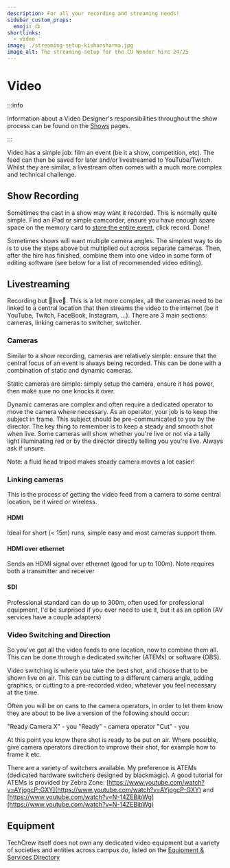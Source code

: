 ```yaml
---
description: For all your recording and streaming needs!
sidebar_custom_props:
  emoji: 📺
shortlinks:
  - video
image: ./streaming-setup-kishansharma.jpg
image_alt: The streaming setup for the CU Wonder hire 24/25
---
```


# Video

<!-- <figure>
![Streaming setup for NULSCC hire 24/25](./nulscc-setup-joelcoulon.png)
<figcaption>Set for NULSCC hire 24/25</figcaption>
</figure> -->

:::info

Information about a Video Designer's responsibilities throughout the show process can be found on the
[Shows](/wiki/warwick-drama/shows) pages.

:::

Video has a simple job: film an event (be it a show, competition, etc). The feed can then be saved for later and/or
livestreamed to YouTube/Twitch. Whilst they are similar, a livestream often comes with a much more complex and technical
challenge.

## Show Recording

Sometimes the cast in a show may want it recorded. This is normally quite simple. Find an iPad or simple camcorder,
ensure you have enough spare space on the memory card to
[store the entire event](https://www.omnicalculator.com/other/video-size), click record. Done!

Sometimes shows will want multiple camera angles. The simplest way to do is to use the steps above but multiplied out
across separate cameras. Then, after the hire has finished, combine them into one video in some form of editing software
(see below for a list of recommended video editing).

## Livestreaming

Recording but 🌟live🌟. This is a lot more complex, all the cameras need to be linked to a central location that then
streams the video to the internet (be it YouTube, Twitch, FaceBook, Instagram, ...). There are 3 main sections: cameras,
linking cameras to switcher, switcher.

### Cameras

Similar to a show recording, cameras are relatively simple: ensure that the central focus of an event is always being
recorded. This can be done with a combination of static and dynamic cameras.

Static cameras are simple: simply setup the camera, ensure it has power, then make sure no one knocks it over.

Dynamic cameras are complex and often require a dedicated operator to move the camera where necessary. As an operator,
your job is to keep the subject in frame. This subject should be pre-communicated to you by the director. The key thing
to remember is to keep a steady and smooth shot when live. Some cameras will show whether you're live or not via a tally
light illuminating red or by the director directly telling you you're live. Always ask if unsure.

Note: a fluid head tripod makes steady camera moves a lot easier!

### Linking cameras

This is the process of getting the video feed from a camera to some central location, be it wired or wireless.

#### HDMI

Ideal for short (< 15m) runs, simple easy and most cameras support them.

#### HDMI over ethernet

Sends an HDMI signal over ethernet (good for up to 100m). Note requires both a transmitter and receiver

#### SDI

Professional standard can do up to 300m, often used for professional equipment, I'd be surprised if you ever need to use
it, but it as an option (AV services have a couple adapters)

### Video Switching and Direction

So you've got all the video feeds to one location, now to combine them all. This can be done through a dedicated
switcher (ATEMs) or software (OBS).

Video switching is where you take the best shot, and choose that to be shown live on air. This can be cutting to a
different camera angle, adding graphics, or cutting to a pre-recorded video, whatever you feel necessary at the time.

Often you will be on cans to the camera operators, in order to let them know they are about to be live a version of the
following should occur:

"Ready Camera X" - you "Ready" - camera operator "Cut" - you

At this point you know there shot is ready to be put on air. Where possible, give camera operators direction to improve
their shot, for example how to frame it etc.

There are a variety of switchers available. My preference is ATEMs (dedicated hardware switchers designed by
blackmagic). A good tutorial for ATEMs is provided by Zebra Zone:
[https://www.youtube.com/watch?v=AYjogcP-GXY](https://www.youtube.com/watch?v=AYjogcP-GXY) and
[https://www.youtube.com/watch?v=N-14ZEBibWg](https://www.youtube.com/watch?v=N-14ZEBibWg)

## Equipment

TechCrew itself does not own any dedicated video equipment but a variety of societies and entities across campus do,
listed on the [Equipment & Services Directory](../../06-directories/01-services.md)
